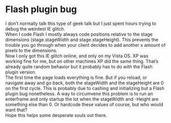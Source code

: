 <!--
  date: 2007-11-09
  modified: 2007-11-09
  slug: flash-plugin-bug
  type: post
  categories: code, Flash, ActionScript
  tags: IE, OS, XP
-->

# Flash plugin bug

<p>I don&#8217;t normally talk this type of geek talk but I just spent hours trying to debug the weirdest IE glitch.<br />
When I code Flash I mostly always code positions relative to the stage dimensions (stage.stageWidth and stage.stageHeight). This prevents the trouble you go through when your client decides to add another x amount of pixels to the dimensions.<br />
Now I only got this IE glitch online, and only on my Vista OS. XP was working fine for me, but on other machines XP did the same thing. That&#8217;s already quite random behavior but it probably has to do with the Flash plugin version.<br />
The first time the page loads everything is fine. But if you reload, or navigate away and go back, both the stageWidth and the stageHeight are 0 on the first cycle. This is probably due to cashing and initializing but a Flash plugin bug nonetheless. A way to circumvene this problem is to run an enterframe and only startup the lot when the stageWidth and -Height are something else than 0. Or hardcode these values of course, but who would want that?<br />
Hope this helps some desperate souls out there.</p>
